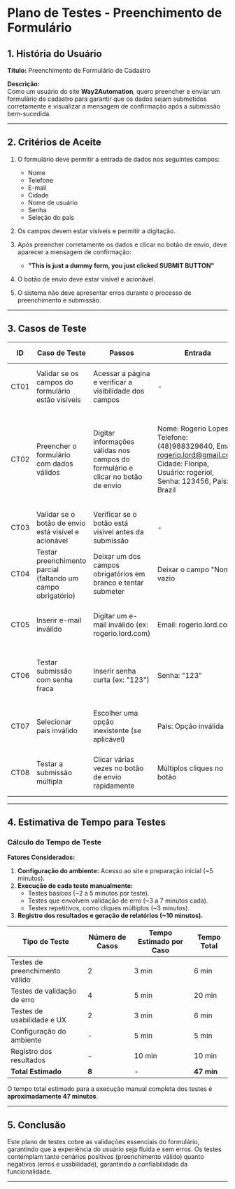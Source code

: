 # Plano de Testes - Preenchimento de Formulário

## 1. História do Usuário  

**Título:** Preenchimento de Formulário de Cadastro  

**Descrição:**  
Como um usuário do site **Way2Automation**, quero preencher e enviar um formulário de cadastro para garantir que os dados sejam submetidos corretamente e visualizar a mensagem de confirmação após a submissão bem-sucedida.  

---

## 2. Critérios de Aceite  

1. O formulário deve permitir a entrada de dados nos seguintes campos:  
   - Nome  
   - Telefone  
   - E-mail  
   - Cidade  
   - Nome de usuário  
   - Senha  
   - Seleção do país  

2. Os campos devem estar visíveis e permitir a digitação.  

3. Após preencher corretamente os dados e clicar no botão de envio, deve aparecer a mensagem de confirmação:  
   - **"This is just a dummy form, you just clicked SUBMIT BUTTON"**  

4. O botão de envio deve estar visível e acionável.  

5. O sistema não deve apresentar erros durante o processo de preenchimento e submissão.  

---

## 3. Casos de Teste  

| ID  | Caso de Teste | Passos | Entrada | Resultado Esperado |
|-----|-------------|--------|---------|--------------------|
| CT01 | Validar se os campos do formulário estão visíveis | Acessar a página e verificar a visibilidade dos campos | - | Todos os campos devem estar visíveis |
| CT02 | Preencher o formulário com dados válidos | Digitar informações válidas nos campos do formulário e clicar no botão de envio | Nome: Rogerio Lopes, Telefone: (48)988329640, Email: rogerio.lord@gmail.com, Cidade: Floripa, Usuário: rogeriol, Senha: 123456, País: Brazil | Mensagem "This is just a dummy form, you just clicked SUBMIT BUTTON" deve aparecer |
| CT03 | Validar se o botão de envio está visível e acionável | Verificar se o botão está visível antes da submissão | - | O botão deve estar visível e clicável |
| CT04 | Testar preenchimento parcial (faltando um campo obrigatório) | Deixar um dos campos obrigatórios em branco e tentar submeter | Deixar o campo "Nome" vazio | O sistema deve exibir erro ou impedir a submissão |
| CT05 | Inserir e-mail inválido | Digitar um e-mail inválido (ex: rogerio.lord.com) | Email: rogerio.lord.com | O sistema deve exibir erro ou impedir a submissão |
| CT06 | Testar submissão com senha fraca | Inserir senha curta (ex: "123") | Senha: "123" | O sistema deve exibir erro se houver validação de senha |
| CT07 | Selecionar país inválido | Escolher uma opção inexistente (se aplicável) | País: Opção inválida | O sistema não deve permitir seleção inválida |
| CT08 | Testar a submissão múltipla | Clicar várias vezes no botão de envio rapidamente | Múltiplos cliques no botão | O sistema deve processar apenas um envio |

---

## 4. Estimativa de Tempo para Testes  

### **Cálculo do Tempo de Teste**  

**Fatores Considerados:**  
1. **Configuração do ambiente:** Acesso ao site e preparação inicial (~5 minutos).  
2. **Execução de cada teste manualmente:**  
   - Testes básicos (~2 a 5 minutos por teste).  
   - Testes que envolvem validação de erro (~3 a 7 minutos cada).  
   - Testes repetitivos, como cliques múltiplos (~3 minutos).  
3. **Registro dos resultados e geração de relatórios (~10 minutos).**  

| Tipo de Teste | Número de Casos | Tempo Estimado por Caso | Tempo Total |
|--------------|---------------|----------------------|------------|
| Testes de preenchimento válido | 2 | 3 min | 6 min |
| Testes de validação de erro | 4 | 5 min | 20 min |
| Testes de usabilidade e UX | 2 | 3 min | 6 min |
| Configuração do ambiente | - | 5 min | 5 min |
| Registro dos resultados | - | 10 min | 10 min |
| **Total Estimado** | **8** | - | **47 min** |

O tempo total estimado para a execução manual completa dos testes é **aproximadamente 47 minutos**.  

---

## 5. Conclusão  

Este plano de testes cobre as validações essenciais do formulário, garantindo que a experiência do usuário seja fluida e sem erros. Os testes contemplam tanto cenários positivos (preenchimento válido) quanto negativos (erros e usabilidade), garantindo a confiabilidade da funcionalidade.  

---
